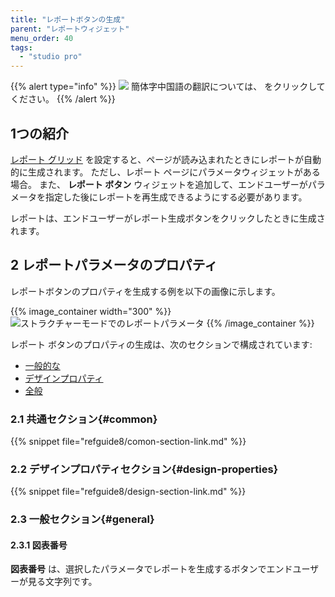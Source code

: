 ```yaml
---
title: "レポートボタンの生成"
parent: "レポートウィジェット"
menu_order: 40
tags:
  - "studio pro"
---
```


{{% alert type="info" %}}
<img src="attachments/chinese-translation/china.png" style="display: inline-block; margin: 0" /> 簡体字中国語の翻訳については、 [<unk> <unk> <unk>](https://cdn.mendix.tencent-cloud.com/documentation/refguide8/report-button.pdf) をクリックしてください。
{{% /alert %}}

## 1つの紹介

[レポート グリッド](report-grid) を設定すると、ページが読み込まれたときにレポートが自動的に生成されます。 ただし、レポート ページにパラメータウィジェットがある場合。 また、 **レポート ボタン** ウィジェットを追加して、エンドユーザーがパラメータを指定した後にレポートを再生成できるようにする必要があります。

レポートは、エンドユーザーがレポート生成ボタンをクリックしたときに生成されます。

## 2 レポートパラメータのプロパティ

レポートボタンのプロパティを生成する例を以下の画像に示します。

{{% image_container width="300" %}}![ストラクチャーモードでのレポートパラメータ](attachments/report-widgets/generate-report-button-properties.png)
{{% /image_container %}}

レポート ボタンのプロパティの生成は、次のセクションで構成されています:

* [一般的な](#common)
* [デザインプロパティ](#design-properties)
* [全般](#general)

### 2.1 共通セクション{#common}

{{% snippet file="refguide8/comon-section-link.md" %}}

### 2.2 デザインプロパティセクション{#design-properties}

{{% snippet file="refguide8/design-section-link.md" %}}

### 2.3 一般セクション{#general}

#### 2.3.1 図表番号

**図表番号** は、選択したパラメータでレポートを生成するボタンでエンドユーザーが見る文字列です。
